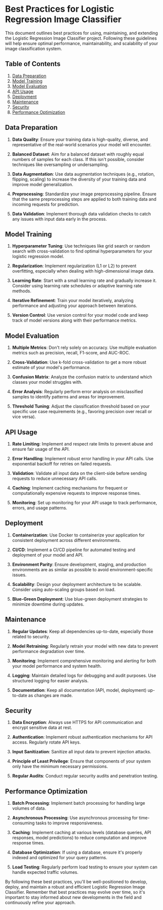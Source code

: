 # Best Practices for Logistic Regression Image Classifier

This document outlines best practices for using, maintaining, and extending the Logistic Regression Image Classifier project. Following these guidelines will help ensure optimal performance, maintainability, and scalability of your image classification system.

## Table of Contents

1. [Data Preparation](#data-preparation)
2. [Model Training](#model-training)
3. [Model Evaluation](#model-evaluation)
4. [API Usage](#api-usage)
5. [Deployment](#deployment)
6. [Maintenance](#maintenance)
7. [Security](#security)
8. [Performance Optimization](#performance-optimization)

## Data Preparation

1. **Data Quality**: Ensure your training data is high-quality, diverse, and representative of the real-world scenarios your model will encounter.

2. **Balanced Dataset**: Aim for a balanced dataset with roughly equal numbers of samples for each class. If this isn't possible, consider techniques like oversampling or undersampling.

3. **Data Augmentation**: Use data augmentation techniques (e.g., rotation, flipping, scaling) to increase the diversity of your training data and improve model generalization.

4. **Preprocessing**: Standardize your image preprocessing pipeline. Ensure that the same preprocessing steps are applied to both training data and incoming requests for prediction.

5. **Data Validation**: Implement thorough data validation checks to catch any issues with input data early in the process.

## Model Training

1. **Hyperparameter Tuning**: Use techniques like grid search or random search with cross-validation to find optimal hyperparameters for your logistic regression model.

2. **Regularization**: Implement regularization (L1 or L2) to prevent overfitting, especially when dealing with high-dimensional image data.

3. **Learning Rate**: Start with a small learning rate and gradually increase it. Consider using learning rate schedules or adaptive learning rate methods.

4. **Iterative Refinement**: Train your model iteratively, analyzing performance and adjusting your approach between iterations.

5. **Version Control**: Use version control for your model code and keep track of model versions along with their performance metrics.

## Model Evaluation

1. **Multiple Metrics**: Don't rely solely on accuracy. Use multiple evaluation metrics such as precision, recall, F1-score, and AUC-ROC.

2. **Cross-Validation**: Use k-fold cross-validation to get a more robust estimate of your model's performance.

3. **Confusion Matrix**: Analyze the confusion matrix to understand which classes your model struggles with.

4. **Error Analysis**: Regularly perform error analysis on misclassified samples to identify patterns and areas for improvement.

5. **Threshold Tuning**: Adjust the classification threshold based on your specific use case requirements (e.g., favoring precision over recall or vice versa).

## API Usage

1. **Rate Limiting**: Implement and respect rate limits to prevent abuse and ensure fair usage of the API.

2. **Error Handling**: Implement robust error handling in your API calls. Use exponential backoff for retries on failed requests.

3. **Validation**: Validate all input data on the client-side before sending requests to reduce unnecessary API calls.

4. **Caching**: Implement caching mechanisms for frequent or computationally expensive requests to improve response times.

5. **Monitoring**: Set up monitoring for your API usage to track performance, errors, and usage patterns.

## Deployment

1. **Containerization**: Use Docker to containerize your application for consistent deployment across different environments.

2. **CI/CD**: Implement a CI/CD pipeline for automated testing and deployment of your model and API.

3. **Environment Parity**: Ensure development, staging, and production environments are as similar as possible to avoid environment-specific issues.

4. **Scalability**: Design your deployment architecture to be scalable. Consider using auto-scaling groups based on load.

5. **Blue-Green Deployment**: Use blue-green deployment strategies to minimize downtime during updates.

## Maintenance

1. **Regular Updates**: Keep all dependencies up-to-date, especially those related to security.

2. **Model Retraining**: Regularly retrain your model with new data to prevent performance degradation over time.

3. **Monitoring**: Implement comprehensive monitoring and alerting for both your model performance and system health.

4. **Logging**: Maintain detailed logs for debugging and audit purposes. Use structured logging for easier analysis.

5. **Documentation**: Keep all documentation (API, model, deployment) up-to-date as changes are made.

## Security

1. **Data Encryption**: Always use HTTPS for API communication and encrypt sensitive data at rest.

2. **Authentication**: Implement robust authentication mechanisms for API access. Regularly rotate API keys.

3. **Input Sanitization**: Sanitize all input data to prevent injection attacks.

4. **Principle of Least Privilege**: Ensure that components of your system only have the minimum necessary permissions.

5. **Regular Audits**: Conduct regular security audits and penetration testing.

## Performance Optimization

1. **Batch Processing**: Implement batch processing for handling large volumes of data.

2. **Asynchronous Processing**: Use asynchronous processing for time-consuming tasks to improve responsiveness.

3. **Caching**: Implement caching at various levels (database queries, API responses, model predictions) to reduce computation and improve response times.

4. **Database Optimization**: If using a database, ensure it's properly indexed and optimized for your query patterns.

5. **Load Testing**: Regularly perform load testing to ensure your system can handle expected traffic volumes.

By following these best practices, you'll be well-positioned to develop, deploy, and maintain a robust and efficient Logistic Regression Image Classifier. Remember that best practices may evolve over time, so it's important to stay informed about new developments in the field and continuously refine your approach.